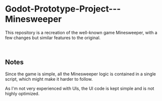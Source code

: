 # Godot-Prototype-Project---Minesweeper
<p>This repository is a recreation of the well-known game Minesweeper, with a few changes but similar features to the original.</p>
<br>

## Notes
<p>Since the game is simple, all the Minesweeper logic is contained in a single script, which might make it harder to follow.</p>
<p>As I'm not very experienced with UIs, the UI code is kept simple and is not highly optimized.</p>
<br>
